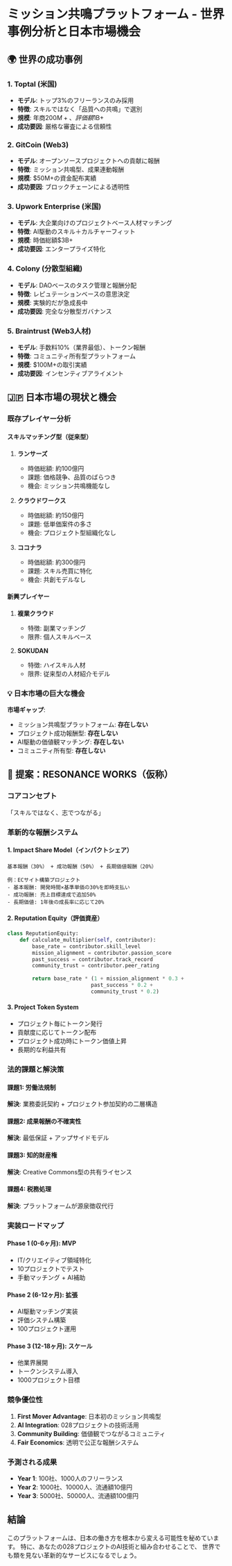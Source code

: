 # ミッション共鳴プラットフォーム - 世界事例分析と日本市場機会

## 🌍 世界の成功事例

### 1. **Toptal** (米国)
- **モデル**: トップ3%のフリーランスのみ採用
- **特徴**: スキルではなく「品質への共鳴」で選別
- **規模**: 年商$200M+、評価額$1B+
- **成功要因**: 厳格な審査による信頼性

### 2. **GitCoin** (Web3)
- **モデル**: オープンソースプロジェクトへの貢献に報酬
- **特徴**: ミッション共鳴型、成果連動報酬
- **規模**: $50M+の資金配布実績
- **成功要因**: ブロックチェーンによる透明性

### 3. **Upwork Enterprise** (米国)
- **モデル**: 大企業向けのプロジェクトベース人材マッチング
- **特徴**: AI駆動のスキル＋カルチャーフィット
- **規模**: 時価総額$3B+
- **成功要因**: エンタープライズ特化

### 4. **Colony** (分散型組織)
- **モデル**: DAOベースのタスク管理と報酬分配
- **特徴**: レピュテーションベースの意思決定
- **規模**: 実験的だが急成長中
- **成功要因**: 完全な分散型ガバナンス

### 5. **Braintrust** (Web3人材)
- **モデル**: 手数料10%（業界最低）、トークン報酬
- **特徴**: コミュニティ所有型プラットフォーム
- **規模**: $100M+の取引実績
- **成功要因**: インセンティブアライメント

## 🇯🇵 日本市場の現状と機会

### 既存プレイヤー分析

#### スキルマッチング型（従来型）
1. **ランサーズ**
   - 時価総額: 約100億円
   - 課題: 価格競争、品質のばらつき
   - 機会: ミッション共鳴機能なし

2. **クラウドワークス**
   - 時価総額: 約150億円
   - 課題: 低単価案件の多さ
   - 機会: プロジェクト型組織化なし

3. **ココナラ**
   - 時価総額: 約300億円
   - 課題: スキル売買に特化
   - 機会: 共創モデルなし

#### 新興プレイヤー
1. **複業クラウド**
   - 特徴: 副業マッチング
   - 限界: 個人スキルベース

2. **SOKUDAN**
   - 特徴: ハイスキル人材
   - 限界: 従来型の人材紹介モデル

### 💡 日本市場の巨大な機会

**市場ギャップ**:
- ミッション共鳴型プラットフォーム: **存在しない**
- プロジェクト成功報酬型: **存在しない**
- AI駆動の価値観マッチング: **存在しない**
- コミュニティ所有型: **存在しない**

## 🚀 提案：RESONANCE WORKS（仮称）

### コアコンセプト
「スキルではなく、志でつながる」

### 革新的な報酬システム

#### 1. **Impact Share Model（インパクトシェア）**
```
基本報酬（30%） + 成功報酬（50%） + 長期価値報酬（20%）

例：ECサイト構築プロジェクト
- 基本報酬: 開発時間×基準単価の30%を即時支払い
- 成功報酬: 売上目標達成で追加50%
- 長期価値: 1年後の成長率に応じて20%
```

#### 2. **Reputation Equity（評価資産）**
```python
class ReputationEquity:
    def calculate_multiplier(self, contributor):
        base_rate = contributor.skill_level
        mission_alignment = contributor.passion_score
        past_success = contributor.track_record
        community_trust = contributor.peer_rating
        
        return base_rate * (1 + mission_alignment * 0.3 + 
                           past_success * 0.2 + 
                           community_trust * 0.2)
```

#### 3. **Project Token System**
- プロジェクト毎にトークン発行
- 貢献度に応じてトークン配布
- プロジェクト成功時にトークン価値上昇
- 長期的な利益共有

### 法的課題と解決策

#### 課題1: 労働法規制
**解決**: 業務委託契約 + プロジェクト参加契約の二層構造

#### 課題2: 成果報酬の不確実性
**解決**: 最低保証 + アップサイドモデル

#### 課題3: 知的財産権
**解決**: Creative Commons型の共有ライセンス

#### 課題4: 税務処理
**解決**: プラットフォームが源泉徴収代行

### 実装ロードマップ

#### Phase 1 (0-6ヶ月): MVP
- IT/クリエイティブ領域特化
- 10プロジェクトでテスト
- 手動マッチング + AI補助

#### Phase 2 (6-12ヶ月): 拡張
- AI駆動マッチング実装
- 評価システム構築
- 100プロジェクト運用

#### Phase 3 (12-18ヶ月): スケール
- 他業界展開
- トークンシステム導入
- 1000プロジェクト目標

### 競争優位性

1. **First Mover Advantage**: 日本初のミッション共鳴型
2. **AI Integration**: 028プロジェクトの技術活用
3. **Community Building**: 価値観でつながるコミュニティ
4. **Fair Economics**: 透明で公正な報酬システム

### 予測される成果

- **Year 1**: 100社、1000人のフリーランス
- **Year 2**: 1000社、10000人、流通額10億円
- **Year 3**: 5000社、50000人、流通額100億円

## 結論

このプラットフォームは、日本の働き方を根本から変える可能性を秘めています。
特に、あなたの028プロジェクトのAI技術と組み合わせることで、
世界でも類を見ない革新的なサービスになるでしょう。